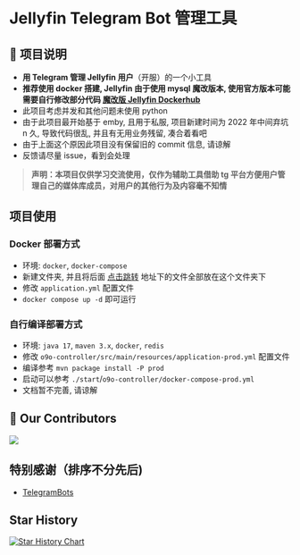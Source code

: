 # Jellyfin Telegram Bot 管理工具

## 📜 项目说明

- **用 Telegram 管理 Jellyfin 用户**（开服）的一个小工具
- **推荐使用 docker 搭建, Jellyfin 由于使用 mysql 魔改版本, 使用官方版本可能需要自行修改部分代码 [魔改版 Jellyfin Dockerhub](https://hub.docker.com/repository/docker/ocd0711/jellyfin/general)**
- 此项目考虑并发和其他问题未使用 python
- 由于此项目最开始基于 emby, 且用于私服, 项目新建时间为 2022 年中间弃坑 n 久, 导致代码很乱, 并且有无用业务残留, 凑合着看吧
- 由于上面这个原因此项目没有保留旧的 commit 信息, 请谅解
- 反馈请尽量 issue，看到会处理

> **声明：本项目仅供学习交流使用，仅作为辅助工具借助 tg 平台方便用户管理自己的媒体库成员，对用户的其他行为及内容毫不知情**

## 项目使用

### Docker 部署方式

- 环境: `docker`, `docker-compose`
- 新建文件夹, 并且将后面 [点击跳转](https://github.com/ocd0711/Jellyfin-bot/tree/master/o9o-controller) 地址下的文件全部放在这个文件夹下
- 修改 `application.yml` 配置文件
- `docker compose up -d` 即可运行

### 自行编译部署方式

- 环境: `java 17`, `maven 3.x`, `docker`, `redis`
- 修改 `o9o-controller/src/main/resources/application-prod.yml` 配置文件
- 编译参考 `mvn package install -P prod`
- 启动可以参考 `./start`/`o9o-controller/docker-compose-prod.yml`
- 文档暂不完善, 请谅解

## 💐 Our Contributors

<a href="https://github.com/ocd0711/Jellyfin-bot/graphs/contributors">
  <img src="https://contrib.rocks/image?repo=ocd0711/Jellyfin-bot" />
</a>  

## 特别感谢（排序不分先后)

- [TelegramBots](https://github.com/rubenlagus/TelegramBots)

## Star History

[![Star History Chart](https://api.star-history.com/svg?repos=ocd0711/Jellyfin-bot&type=Date)](https://star-history.com/#ocd0711/Jellyfin-bot)